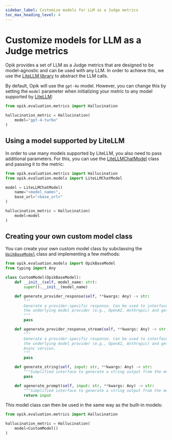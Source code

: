 ```yaml
---
sidebar_label: Customize models for LLM as a Judge metrics
toc_max_heading_level: 4
---
```


# Customize models for LLM as a Judge metrics

Opik provides a set of LLM as a Judge metrics that are designed to be model-agnostic and can be used with any LLM. In order to achieve this, we use the [LiteLLM library](https://github.com/BerriAI/litellm) to abstract the LLM calls.

By default, Opik will use the `gpt-4o` model. However, you can change this by setting the `model` parameter when initializing your metric to any model supported by [LiteLLM](https://docs.litellm.ai/docs/providers):

```python
from opik.evaluation.metrics import Hallucination

hallucination_metric = Hallucination(
    model="gpt-4-turbo"
)
```

## Using a model supported by LiteLLM

In order to use many models supported by LiteLLM, you also need to pass additional parameters. For this, you can use the [LiteLLMChatModel](https://www.comet.com/docs/opik/python-sdk-reference/Objects/LiteLLMChatModel.html) class and passing it to the metric:

```python
from opik.evaluation.metrics import Hallucination
from opik.evaluation.models import LiteLLMChatModel

model = LiteLLMChatModel(
    name="<model_name>",
    base_url="<base_url>"
)

hallucination_metric = Hallucination(
    model=model
)
```

## Creating your own custom model class

You can create your own custom model class by subclassing the [`OpikBaseModel`](https://www.comet.com/docs/opik/python-sdk-reference//Objects/OpikBaseModel.html) class and implementing a few methods:

```python
from opik.evaluation.models import OpikBaseModel
from typing import Any

class CustomModel(OpikBaseModel):
    def __init__(self, model_name: str):
        super().__init__(model_name)

    def generate_provider_response(self, **kwargs: Any) -> str:
        """
        Generate a provider-specific response. Can be used to interface with
        the underlying model provider (e.g., OpenAI, Anthropic) and get raw output.
        """
        pass

    def agenerate_provider_response_stream(self, **kwargs: Any) -> str:
        """
        Generate a provider-specific response. Can be used to interface with
        the underlying model provider (e.g., OpenAI, Anthropic) and get raw output.
        Async version.
        """
        pass

    def generate_string(self, input: str, **kwargs: Any) -> str:
        """Simplified interface to generate a string output from the model."""
        pass

    def agenerate_prompt(self, input: str, **kwargs: Any) -> str:
        """Simplified interface to generate a string output from the model. Async version."""
        return input
```

This model class can then be used in the same way as the built-in models:

```python
from opik.evaluation.metrics import Hallucination

hallucination_metric = Hallucination(
    model=CustomModel()
)
```
